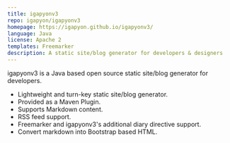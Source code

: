 ```yaml
---
title: igapyonv3
repo: igapyon/igapyonv3
homepage: https://igapyon.github.io/igapyonv3/
language: Java
license: Apache 2
templates: Freemarker
description: A static site/blog generator for developers & designers
---
```


igapyonv3 is a Java based open source static site/blog generator for developers.

* Lightweight and turn-key static site/blog generator.
* Provided as a Maven Plugin.
* Supports Markdown content.
* RSS feed support.
* Freemarker and igapyonv3's additional diary directive support.
* Convert markdown into Bootstrap based HTML.
